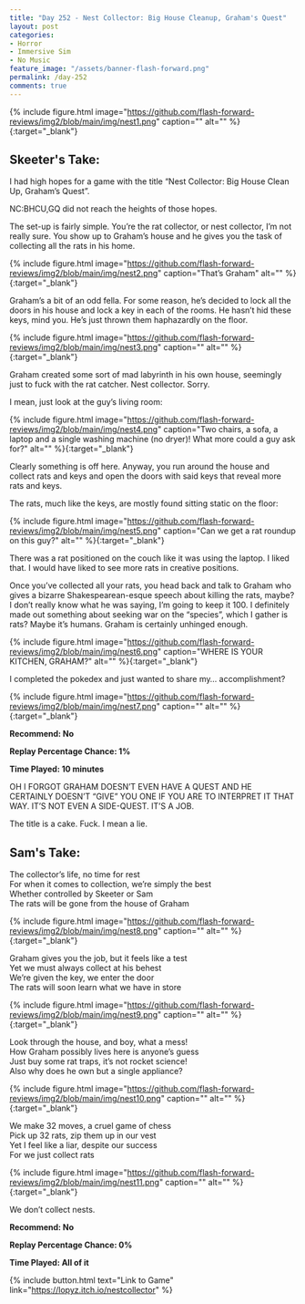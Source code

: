 ```yaml
---
title: "Day 252 - Nest Collector: Big House Cleanup, Graham's Quest"
layout: post
categories:
- Horror
- Immersive Sim
- No Music
feature_image: "/assets/banner-flash-forward.png"
permalink: /day-252
comments: true
---
```


{% include figure.html image="https://github.com/flash-forward-reviews/img2/blob/main/img/nest1.png" caption="" alt="" %}{:target="_blank"}
 
## Skeeter's Take:

I had high hopes for a game with the title “Nest Collector: Big House Clean Up, Graham’s Quest”. 

NC:BHCU,GQ did not reach the heights of those hopes. 

The set-up is fairly simple. You’re the rat collector, or nest collector, I’m not really sure. You show up to Graham’s house and he gives you the task of collecting all the rats in his home. 

{% include figure.html image="https://github.com/flash-forward-reviews/img2/blob/main/img/nest2.png" caption="That’s Graham" alt="" %}{:target="_blank"}

Graham’s a bit of an odd fella. For some reason, he’s decided to lock all the doors in his house and lock a key in each of the rooms. He hasn’t hid these keys, mind you. He’s just thrown them haphazardly on the floor. 

{% include figure.html image="https://github.com/flash-forward-reviews/img2/blob/main/img/nest3.png" caption="" alt="" %}{:target="_blank"}

Graham created some sort of mad labyrinth in his own house, seemingly just to fuck with the rat catcher. Nest collector. Sorry. 

I mean, just look at the guy’s living room: 

{% include figure.html image="https://github.com/flash-forward-reviews/img2/blob/main/img/nest4.png" caption="Two chairs, a sofa, a laptop and a single washing machine (no dryer)! What more could a guy ask for?" alt="" %}{:target="_blank"}

Clearly something is off here. Anyway, you run around the house and collect rats and keys and open the doors with said keys that reveal more rats and keys. 

The rats, much like the keys, are mostly found sitting static on the floor: 

{% include figure.html image="https://github.com/flash-forward-reviews/img2/blob/main/img/nest5.png" caption="Can we get a rat roundup on this guy?" alt="" %}{:target="_blank"}

There was a rat positioned on the couch like it was using the laptop. I liked that. I would have liked to see more rats in creative positions. 

Once you’ve collected all your rats, you head back and talk to Graham who gives a bizarre Shakespearean-esque speech about killing the rats, maybe? I don’t really know what he was saying, I’m going to keep it 100. I definitely made out something about seeking war on the “species”, which I gather is rats? Maybe it’s humans. Graham is certainly unhinged enough. 

{% include figure.html image="https://github.com/flash-forward-reviews/img2/blob/main/img/nest6.png" caption="WHERE IS YOUR KITCHEN, GRAHAM?" alt="" %}{:target="_blank"}

I completed the pokedex and just wanted to share my… accomplishment?

{% include figure.html image="https://github.com/flash-forward-reviews/img2/blob/main/img/nest7.png" caption="" alt="" %}{:target="_blank"}

**Recommend: No**

**Replay Percentage Chance: 1%**

**Time Played: 10 minutes**

OH I FORGOT GRAHAM DOESN’T EVEN HAVE A QUEST AND HE CERTAINLY DOESN’T “GIVE” YOU ONE IF YOU ARE TO INTERPRET IT THAT WAY. IT’S NOT EVEN A SIDE-QUEST. IT’S A JOB. 

The title is a cake. Fuck. I mean a lie. 

## Sam's Take:

The collector’s life, no time for rest\
For when it comes to collection, we’re simply the best\
Whether controlled by Skeeter or Sam\
The rats will be gone from the house of Graham

{% include figure.html image="https://github.com/flash-forward-reviews/img2/blob/main/img/nest8.png" caption="" alt="" %}{:target="_blank"}

Graham gives you the job, but it feels like a test\
Yet we must always collect at his behest\
We’re given the key, we enter the door\
The rats will soon learn what we have in store

{% include figure.html image="https://github.com/flash-forward-reviews/img2/blob/main/img/nest9.png" caption="" alt="" %}{:target="_blank"}

Look through the house, and boy, what a mess!\
How Graham possibly lives here is anyone’s guess\
Just buy some rat traps, it’s not rocket science!\
Also why does he own but a single appliance?

{% include figure.html image="https://github.com/flash-forward-reviews/img2/blob/main/img/nest10.png" caption="" alt="" %}{:target="_blank"}

We make 32 moves, a cruel game of chess\
Pick up 32 rats, zip them up in our vest\
Yet I feel like a liar, despite our success\
For we just collect rats

{% include figure.html image="https://github.com/flash-forward-reviews/img2/blob/main/img/nest11.png" caption="" alt="" %}{:target="_blank"}

We don’t collect nests.

**Recommend: No**

**Replay Percentage Chance: 0%**

**Time Played: All of it** 

{% include button.html text="Link to Game" link="https://lopyz.itch.io/nestcollector" %}